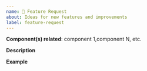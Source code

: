 ```yaml
---
name: 🚀 Feature Request
about: Ideas for new features and improvements
label: feature-request
---
```


**Component(s) related**: component 1,component N, etc.

**Description**

<!-- A clear and concise description of the new feature. -->

**Example**

<!-- A simple example of the new feature in action
     If the new feature changes an existing feature, include a simple before/after comparison. -->
